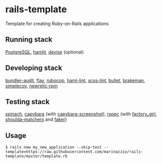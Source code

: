 # rails-template
Template for creating Ruby-on-Rails applications

## Running stack
[PostgreSQL](https://rubygems.org/gems/pg), [hamlit](https://rubygems.org/gems/hamlit-rails), [devise](https://github.com/plataformatec/devise) (optional)

## Developing stack
[bundler-audit](https://github.com/rubysec/bundler-audit#readme), [flay](http://ruby.sadi.st/Ruby_Sadist.html), [rubocop](https://github.com/bbatsov/rubocop), [haml-lint](https://github.com/brigade/haml-lint), [scss-lint](https://github.com/brigade/scss-lint), [bullet](https://github.com/flyerhzm/bullet), [brakeman](http://brakemanscanner.org/), [simplecov](https://github.com/colszowka/simplecov), [newrelic-rpm](https://github.com/newrelic/rpm)

## Testing stack
[spinach](https://github.com/codegram/spinach-rails), [capybara](https://github.com/teamcapybara/capybara) (with [capybara-screenshot](https://github.com/mattheworiordan/capybara-screenshot)), [rspec](https://github.com/rspec/rspec-rails) (with [factory_girl](https://github.com/thoughtbot/factory_girl_rails), [shoulda-matchers](https://rubygems.org/gems/shoulda-matchers) and [faker](https://github.com/stympy/faker))

## Usage
```console
$ rails new my_new_application --skip-test --template=https://raw.githubusercontent.com/marinazzio/rails-template/master/template.rb
```
